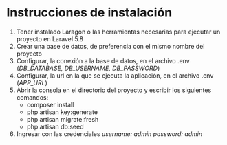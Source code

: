 # Instrucciones de instalación
1. Tener instalado Laragon o las herramientas necesarias para ejecutar un proyecto en Laravel 5.8
2. Crear una base de datos, de preferencia con el mismo nombre del proyecto
3. Configurar, la conexión a la base de datos, en el archivo .env (*DB_DATABASE, DB_USERNAME, DB_PASSWORD*)
4. Configurar, la url en la que se ejecuta la aplicación, en el archivo .env (*APP_URL*)
5. Abrir la consola en el directorio del proyecto y escribir los siguientes comandos:
    - composer install
    - php artisan key:generate
    - php artisan migrate:fresh
    - php artisan db:seed
6. Ingresar con las credenciales 
    *username: admin*
    *password: admin*